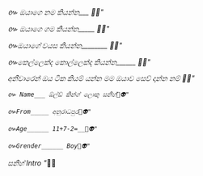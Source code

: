 *៚ ඔයාගෙ නම කියන්න___ 🖤🐋"*

*៚ ඔයාගෙ ගම කියන්න_____ 🖤🐋"*

*៚ඔයාගේ වයස කියන්න________ 🖤🐋"*

*៚කෙල්ලෙක්ද කොල්ලෙක්ද කියන්න______ 🖤🐋"*

*අනීවාරෙන් ඔය ටික කියම් යන්න මම ඔයාව සෙව් දාන්න නම් 🐋🖤"*


*`៚ Name___ ඕල්ඩ් කින්ග් ලොකු සනීහ්🖤👽"`*

*`៚From_____ අනුරාධපුර🖤👽"`*

*`៚Age______ 11+7-2=__🖤👽"`*

*`៚Grender______ Boy🖤👽"`*

*සනීහ් Intro "*🥵💗
